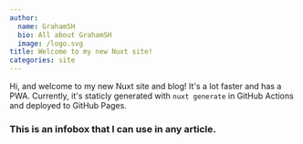 ```yaml
---
author:
  name: GrahamSH
  bio: All about GrahamSH
  image: /logo.svg
title: Welcome to my new Nuxt site!
categories: site
---
```


Hi, and welcome to my new Nuxt site and blog! It's a lot faster and has a PWA. Currently, it's staticly generated with `nuxt generate` in GitHub Actions and deployed to GitHub Pages.

<InfoBox>
<h3 class="text-white">This is an infobox that I can use in any article.</h3>
</InfoBox>
